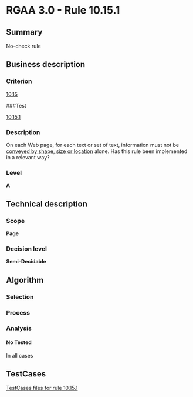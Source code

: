 # RGAA 3.0 -  Rule 10.15.1

## Summary

No-check rule

## Business description

### Criterion

[10.15](http://asqatasun.github.io/RGAA--3.0--EN/RGAA3.0_Criteria_English_version_v1.html#crit-10-15)

###Test

[10.15.1](http://asqatasun.github.io/RGAA--3.0--EN/RGAA3.0_Criteria_English_version_v1.html#test-10-15-1)

### Description
On each Web page, for
    each text or set of text, information must not be
    <a href="http://asqatasun.github.io/RGAA--3.0--EN/RGAA3.0_Glossary_English_version_v1.html#mInfoShape">conveyed by shape, size or location</a> alone. Has this rule
    been implemented in a relevant way? 


### Level

**A**

## Technical description

### Scope

**Page**

### Decision level

**Semi-Decidable**

## Algorithm

### Selection

### Process

### Analysis

#### No Tested 

In all cases



##  TestCases 

[TestCases files for rule 10.15.1](https://gitlab.com/asqatasun/Asqatasun/-/tree/master/rules/rules-rgaa3.0/src/test/resources/testcases/rgaa30/Rgaa30Rule101501/) 


